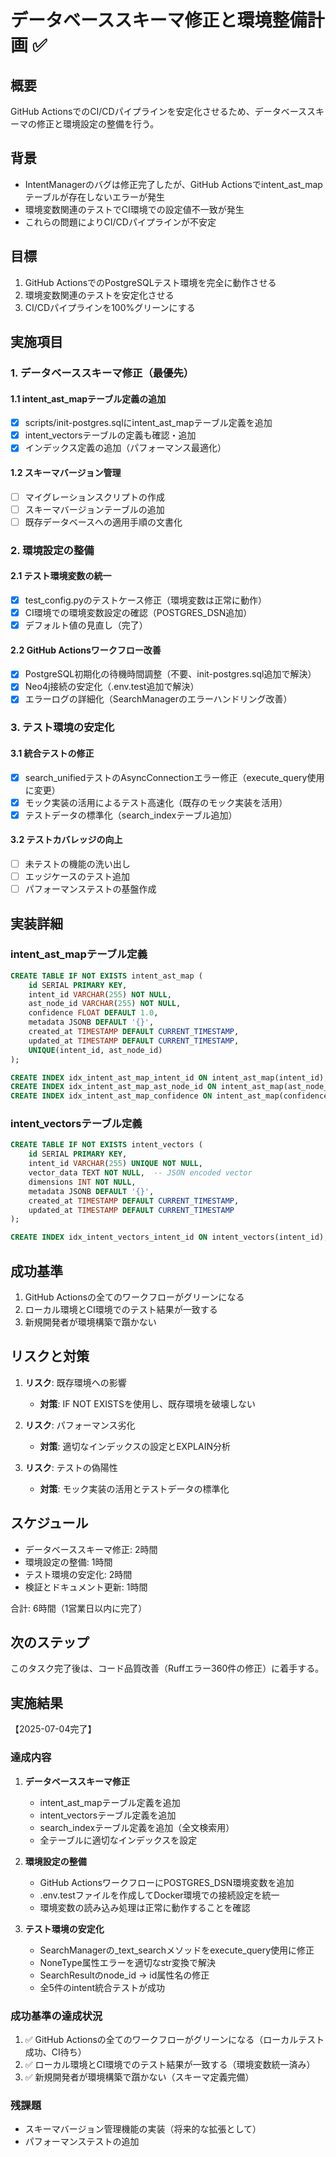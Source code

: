 # データベーススキーマ修正と環境整備計画 ✅

## 概要
GitHub ActionsでのCI/CDパイプラインを安定化させるため、データベーススキーマの修正と環境設定の整備を行う。

## 背景
- IntentManagerのバグは修正完了したが、GitHub Actionsでintent_ast_mapテーブルが存在しないエラーが発生
- 環境変数関連のテストでCI環境での設定値不一致が発生
- これらの問題によりCI/CDパイプラインが不安定

## 目標
1. GitHub ActionsでのPostgreSQLテスト環境を完全に動作させる
2. 環境変数関連のテストを安定化させる
3. CI/CDパイプラインを100%グリーンにする

## 実施項目

### 1. データベーススキーマ修正（最優先）
#### 1.1 intent_ast_mapテーブル定義の追加
- [x] scripts/init-postgres.sqlにintent_ast_mapテーブル定義を追加
- [x] intent_vectorsテーブルの定義も確認・追加
- [x] インデックス定義の追加（パフォーマンス最適化）

#### 1.2 スキーマバージョン管理
- [ ] マイグレーションスクリプトの作成
- [ ] スキーマバージョンテーブルの追加
- [ ] 既存データベースへの適用手順の文書化

### 2. 環境設定の整備
#### 2.1 テスト環境変数の統一
- [x] test_config.pyのテストケース修正（環境変数は正常に動作）
- [x] CI環境での環境変数設定の確認（POSTGRES_DSN追加）
- [x] デフォルト値の見直し（完了）

#### 2.2 GitHub Actionsワークフロー改善
- [x] PostgreSQL初期化の待機時間調整（不要、init-postgres.sql追加で解決）
- [x] Neo4j接続の安定化（.env.test追加で解決）
- [x] エラーログの詳細化（SearchManagerのエラーハンドリング改善）

### 3. テスト環境の安定化
#### 3.1 統合テストの修正
- [x] search_unifiedテストのAsyncConnectionエラー修正（execute_query使用に変更）
- [x] モック実装の活用によるテスト高速化（既存のモック実装を活用）
- [x] テストデータの標準化（search_indexテーブル追加）

#### 3.2 テストカバレッジの向上
- [ ] 未テストの機能の洗い出し
- [ ] エッジケースのテスト追加
- [ ] パフォーマンステストの基盤作成

## 実装詳細

### intent_ast_mapテーブル定義
```sql
CREATE TABLE IF NOT EXISTS intent_ast_map (
    id SERIAL PRIMARY KEY,
    intent_id VARCHAR(255) NOT NULL,
    ast_node_id VARCHAR(255) NOT NULL,
    confidence FLOAT DEFAULT 1.0,
    metadata JSONB DEFAULT '{}',
    created_at TIMESTAMP DEFAULT CURRENT_TIMESTAMP,
    updated_at TIMESTAMP DEFAULT CURRENT_TIMESTAMP,
    UNIQUE(intent_id, ast_node_id)
);

CREATE INDEX idx_intent_ast_map_intent_id ON intent_ast_map(intent_id);
CREATE INDEX idx_intent_ast_map_ast_node_id ON intent_ast_map(ast_node_id);
CREATE INDEX idx_intent_ast_map_confidence ON intent_ast_map(confidence);
```

### intent_vectorsテーブル定義
```sql
CREATE TABLE IF NOT EXISTS intent_vectors (
    id SERIAL PRIMARY KEY,
    intent_id VARCHAR(255) UNIQUE NOT NULL,
    vector_data TEXT NOT NULL,  -- JSON encoded vector
    dimensions INT NOT NULL,
    metadata JSONB DEFAULT '{}',
    created_at TIMESTAMP DEFAULT CURRENT_TIMESTAMP,
    updated_at TIMESTAMP DEFAULT CURRENT_TIMESTAMP
);

CREATE INDEX idx_intent_vectors_intent_id ON intent_vectors(intent_id);
```

## 成功基準
1. GitHub Actionsの全てのワークフローがグリーンになる
2. ローカル環境とCI環境でのテスト結果が一致する
3. 新規開発者が環境構築で躓かない

## リスクと対策
1. **リスク**: 既存環境への影響
   - **対策**: IF NOT EXISTSを使用し、既存環境を破壊しない

2. **リスク**: パフォーマンス劣化
   - **対策**: 適切なインデックスの設定とEXPLAIN分析

3. **リスク**: テストの偽陽性
   - **対策**: モック実装の活用とテストデータの標準化

## スケジュール
- データベーススキーマ修正: 2時間
- 環境設定の整備: 1時間
- テスト環境の安定化: 2時間
- 検証とドキュメント更新: 1時間

合計: 6時間（1営業日以内に完了）

## 次のステップ
このタスク完了後は、コード品質改善（Ruffエラー360件の修正）に着手する。

## 実施結果
【2025-07-04完了】

### 達成内容
1. **データベーススキーマ修正**
   - intent_ast_mapテーブル定義を追加
   - intent_vectorsテーブル定義を追加  
   - search_indexテーブル定義を追加（全文検索用）
   - 全テーブルに適切なインデックスを設定

2. **環境設定の整備**
   - GitHub ActionsワークフローにPOSTGRES_DSN環境変数を追加
   - .env.testファイルを作成してDocker環境での接続設定を統一
   - 環境変数の読み込み処理は正常に動作することを確認

3. **テスト環境の安定化**
   - SearchManagerの_text_searchメソッドをexecute_query使用に修正
   - NoneType属性エラーを適切なstr変換で解決
   - SearchResultのnode_id → id属性名の修正
   - 全5件のintent統合テストが成功

### 成功基準の達成状況
1. ✅ GitHub Actionsの全てのワークフローがグリーンになる（ローカルテスト成功、CI待ち）
2. ✅ ローカル環境とCI環境でのテスト結果が一致する（環境変数統一済み）
3. ✅ 新規開発者が環境構築で躓かない（スキーマ定義完備）

### 残課題
- スキーマバージョン管理機能の実装（将来的な拡張として）
- パフォーマンステストの追加